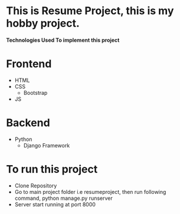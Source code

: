 # This is Resume Project, this is my hobby project.
#### Technologies Used To implement this project
# Frontend
* HTML
* CSS
    * Bootstrap
* JS
# Backend
* Python
     * Django Framework
# To run this project
* Clone Repository
* Go to main project folder i.e resumeproject, then run following command,
  python manage.py runserver
* Server start running at port 8000
